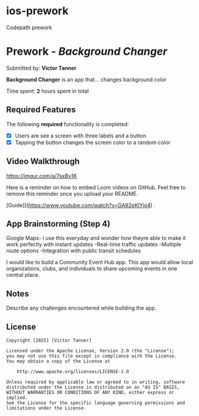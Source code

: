 # ios-prework
Codepath prework
# Prework - *Background Changer*

Submitted by: **Victor Tanner**

**Background Changer** is an app that... changes background color 

Time spent: **2** hours spent in total

## Required Features

The following **required** functionality is completed:

- [X] Users are see a screen with three labels and a button
- [X] Tapping the button changes the screen color to a random color
 
## Video Walkthrough
https://imgur.com/a/7sxBv1K 

Here is a reminder on how to embed Loom videos on GitHub. Feel free to remove this reminder once you upload your README. 

[Guide]](https://www.youtube.com/watch?v=GA92eKlYio4) .

## App Brainstorming (Step 4)
Google Maps- i use this everyday and wonder how theyre able to make it work perfectly with instant updates
-Real-time traffic updates
-Multiple route options
-Integration with public transit schedules

I would like to build a Community Event Hub app. This app would allow local organizations, clubs, and individuals to share upcoming events in one central place.

## Notes

Describe any challenges encountered while building the app.

## License

    Copyright [2025] [Victor Tanner]

    Licensed under the Apache License, Version 2.0 (the "License");
    you may not use this file except in compliance with the License.
    You may obtain a copy of the License at

        http://www.apache.org/licenses/LICENSE-2.0

    Unless required by applicable law or agreed to in writing, software
    distributed under the License is distributed on an "AS IS" BASIS,
    WITHOUT WARRANTIES OR CONDITIONS OF ANY KIND, either express or implied.
    See the License for the specific language governing permissions and
    limitations under the License.
